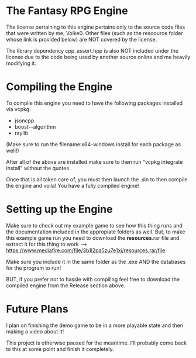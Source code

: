 # The Fantasy RPG Engine
The license pertaining to this engine pertains only to the source code files that were written by me, Volke0.  Other files (such as the resoource folder whose link is provided below) are NOT covered by the license.

The library dependency cpp_assert.hpp is also NOT included under the license due to the code being used by another source online and me heavily modifying it.

# Compiling the Engine
To compile this engine you need to have the following packages installed via vcpkg:
- jsoncpp
- boost--algorithm
- raylib

(Make sure to run the filename:x64-windows install for each package as well!)

After all of the above are installed make sure to then run "vcpkg integrate install" without the quotes.

Once that is all taken care of, you must then launch the .sln to then compile the engine and voila! You have a fully compiled engine!

# Setting up the Engine
Make sure to check out my example game to see how this thing runs and the documentation included in the appropiate folders as well.
But, to make this example game run you need to download the **resources**.rar file and extract it for this thing to work --> https://www.mediafire.com/file/3b1l2pa5zu7e1xi/resources.rar/file

Make sure you include it in the same folder as the .exe AND the databases for the program to run!

BUT, if you prefer not to hassle with compiling feel free to download the compiled engine from the Release section above.

# Future Plans
I plan on finishing the demo game to be in a more playable state and then making a video about it!

This project is otherwise paused for the meantime. I'll probably come back to this at some point and finish it completely.


